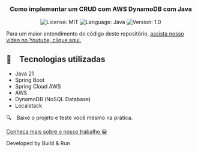 <h3 align="center">
  Como implementar um CRUD com AWS DynamoDB com Java
</h3>

<p align="center">

  <img alt="License: MIT" src="https://img.shields.io/badge/license-MIT-%2304D361">
  <img alt="Language: Java" src="https://img.shields.io/badge/language-java-green">
  <img alt="Version: 1.0" src="https://img.shields.io/badge/version-1.0-yellowgreen">

</p>

Para um maior entendimento do código deste repositório, [assista nosso vídeo no Youtube, clique aqui.](https://www.youtube.com/watch?v=qxSeffy6Nr4)

## :rocket: Tecnologias utilizadas

* Java 21
* Spring Boot
* Spring Cloud AWS
* AWS
* DynamoDB (NoSQL Database)
* Localstack

:mag: Baixe o projeto e teste você mesmo na prática.

[Conheça mais sobre o nosso trabalho 😀](https://www.instagram.com/buildrun.tech/)

Developed by Build & Run
